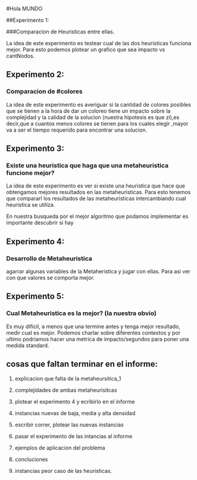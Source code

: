 #Hola MUNDO

##Experimento 1:
                                    
###Comparacion de Heuristicas entre ellas. 

La idea de este experimento es testear cual de las dos heuristicas funciona mejor. Para esto podemos plotear un grafico que sea impacto vs cantNodos. 


## Experimento 2:
### Comparacion de #colores

La idea de este experimento es averiguar si la cantidad de colores posibles que se tienen a la hora de dar un coloreo tiene un impacto sobre la complejidad y la calidad de la solucion (nuestra hipotesis  es que zi),es decir,que a cuantos menos colores se tienen para los cuales elegir ,mayor va a ser el tiempo requerido para encontrar una solucion. 



## Experimento 3: 

### Existe una heuristica que haga que una metaheuristica funcione mejor?  

La idea de este experimento es ver si existe una heuristica que hace que obtengamos mejores resultados en las metaheuristicas. Para esto tenemos que compararl los resultados de las metaheuristicas intercambiando cual heuristica se utiliza. 

En nuestra busqueda por el mejor algoritmo que podamos implementar es importante descubrir si hay 


## Experimento 4:
### Desarrollo de Metaheuristica
agarrar algunas variables de la Metaheristica y jugar con ellas. Para asi ver con que valores se comporta mejor.

## Experimento 5:

### Cual Metaheuristica es la mejor? (la nuestra obvio)

Es muy dificil, a menos que una termine antes y tenga mejor resultado,  medir cual es mejor. Podemos charlar sobre diferentes contextos y por ultimo podriamos hacer una metrica de impacto/segundos para poner una medida standard. 



## cosas que faltan terminar en el informe:


1. explicacion que falta de la metaheursitica_1

2. complejidades de ambas metaheurisitcas

3. plotear el experimento 4 y ecribirlo en el informe

4. instancias nuevas de baja, media y alta densidad

5. escribir correr, plotear las nuevas instancias

6. pasar el experimento de las intancias al informe

7. ejemplos de aplicacion del problema

8. concluciones

9. instancias peor caso de las heuristicas.